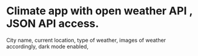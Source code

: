 # Climate app with open weather API , JSON API access. 
City name,
current location,
type of weather,
images of weather accordingly,
dark mode enabled,
